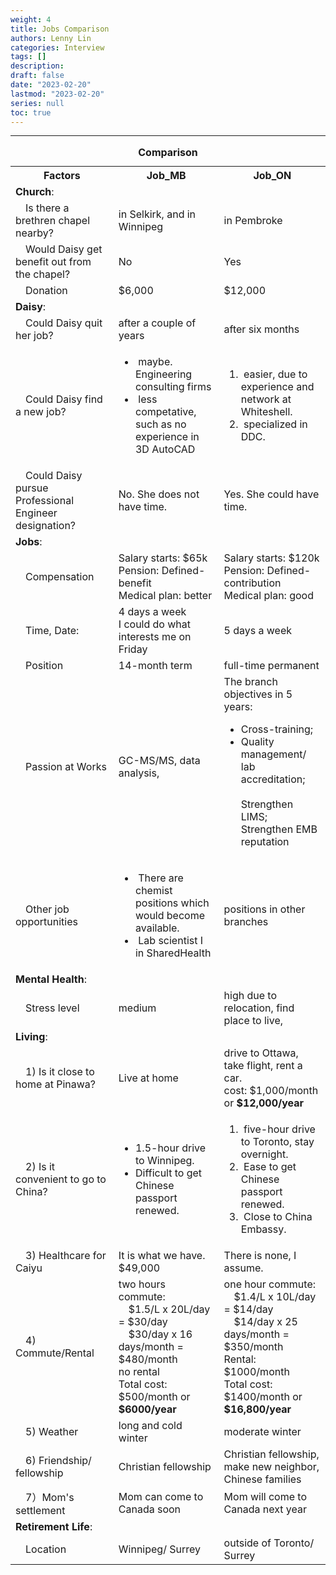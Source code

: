 ```yaml
---
weight: 4
title: Jobs Comparison
authors: Lenny Lin
categories: Interview
tags: []
description: 
draft: false
date: "2023-02-20"
lastmod: "2023-02-20"
series: null
toc: true
---
```





<!--more-->
---


<table>
  <caption style="text-align:center"><b>Comparison </b></caption>
  <colgroup>
  <col style="width: 20%"><col style="width: 20%"><col style="width: 20%">
  </colgroup>
  <tr class = "left">
    <th>Factors</th>
    <th>Job_MB</th>
    <th>Job_ON</th>
  </tr>
  <tr>
    <td colspan = "3" class = "pink subtitle"><b>Church</b>:
    </td>
  </tr>
  <tr>
    <td class = "pink">&emsp;Is there a brethren chapel nearby?
    </td>
    <td> in Selkirk, and in Winnipeg
    </td>
    <td>in Pembroke
    </td>
  </tr>
  <tr>
    <td class = "pink">&emsp;Would Daisy get benefit out from the chapel?
    <td>No</td>
    <td>Yes</td>
  </tr>
  <tr>
    <td class = "pink">&emsp;Donation
    </td>
    <td>$6,000
    </td>
    <td>$12,000
    </td>
  </tr>
  <tr class="pink">
      <td colspan = "3" class = "pink subtitle"><b>Daisy</b>:
      </td>
  </tr>
  <tr>
      <td class = "pink">&emsp;Could Daisy quit her job?
      </td>
      <td>after a couple of years
      </td>
      <td>after six months
      </td>
  </tr>
  <tr>
    <td class = "pink">&emsp;Could Daisy find a new job?
    </td>
    <td ><ul>
    <li>&nbsp;maybe.  Engineering consulting firms</li>
    <li>&nbsp;less competative, such as no experience in 3D AutoCAD</li>
      </ul>
    </td>
    <td ><ol>
    <li>&nbsp;easier, due to experience and network at Whiteshell.</li> 
    <li>&nbsp;specialized in DDC.</li>
    </ol>
    </td>
  </tr>
  <tr>
    <td class = "pink">&emsp;Could Daisy pursue Professional Engineer designation?
    </td>
    <td>No. She does not have time.
    </td>
    <td>Yes.  She could have time.
    </td>
  </tr>
  <tr>
    <td colspan = "3" class = "pink subtitle"><b>Jobs</b>:
    </td>
  </tr>
  <tr>
    <td class = "pink">&emsp;Compensation
    </td>
    <td>Salary starts: $65k
    <br>Pension: Defined-benefit
    <br>Medical plan: better
    </td>
    <td>Salary starts: $120k
    <br>Pension: Defined-contribution
    <br> Medical plan: good
    </td>
  </tr>
  <tr>
    <td class = "pink">&emsp;Time, Date:
    </td>
    <td>4 days a week  
    <br>I could do what interests me on Friday
    </td>
    <td>5 days a week
    </td>
  </tr>
  <tr>
    <td class = "pink">&emsp;Position
    </td>
    <td>14-month term
    </td>
    <td>full-time permanent
    </td>
  </tr>
  <tr>
    <td class = "pink">&emsp;Passion at Works
    </td>
    <td>GC-MS/MS, data analysis, 
    </td>
    <td>The branch objectives in 5 years:
    <ul>
    <li>Cross-training;</li>
    <li>Quality management/ lab accreditation;</li>
    <br>Strengthen LIMS;
    <br>Strengthen EMB reputation
    </td>
  </tr>
  <tr>
    <td class = "pink">&emsp;Other job opportunities
    </td>
    <td><ul>
    <li>&nbsp;There are chemist positions which would become available.</li> 
    <li>&nbsp;Lab scientist I in SharedHealth</li>
    </ul>
    </td>
    <td>positions in other branches
    </td>
  </tr>
  <tr>
    <td colspan = "3" class = "pink subtitle"><b>Mental Health</b>:
    </td>
  </tr>
  <tr>
    <td class = "pink">&emsp;Stress level
    </td>
    <td>medium
    </td>
    <td>high due to relocation, find place to live, 
    </td>
  </tr>
  <tr>
    <td colspan = "3" class = "pink subtitle"><b>Living</b>:
    </td>
  </tr>
  <tr>
    <td class = "pink">&emsp;1) Is it close to home at Pinawa?
    </td>
    <td>Live at home
    </td>
    <td>drive to Ottawa, take flight, rent a car.
    <br> cost: $1,000/month or <b>$12,000/year</b>
    </td>
  </tr>
  <tr>
    <td class = "pink">&emsp;2) Is it convenient to go to China?
    </td>
    <td>
    <ul>
    <li>1.5-hour drive to Winnipeg.</li>
    <li>Difficult to get Chinese passport renewed.</li>
    </ul>
    </td>
    <td>
    <ol>
    <li>&nbsp;five-hour drive to Toronto, stay overnight.</li>
    <li>&nbsp;Ease to get Chinese passport renewed.</li>
    <li>&nbsp;Close to China Embassy.</li>
    </ol>
    </td>
  </tr>    
  <tr>
    <td class = "pink">&emsp;3) Healthcare for Caiyu
    </td>
    <td>It is what we have.
    <br>$49,000
    </td>
    <td>There is none, I assume.
    </td>
  </tr>
  <tr>
    <td class = "pink">&emsp;4) Commute/Rental
    </td>
    <td> two hours commute:
    <br>&emsp;$1.5/L x 20L/day = $30/day
    <br>&emsp;$30/day x 16 days/month = $480/month
    <br>no rental
    <br>Total cost: $500/month or <b>$6000/year</b>
    </td>
    <td>one hour commute:
    <br>&emsp;$1.4/L x 10L/day = $14/day
    <br>&emsp;$14/day x 25 days/month = $350/month
    <br>Rental: $1000/month
    <br>Total cost: $1400/month or <b>$16,800/year</b>
    </td>
  </tr>
  <tr>
    <td class = "pink">&emsp;5) Weather
    </td>
    <td>long and cold winter
    </td>
    <td>moderate winter
    </td>
  </tr>
  <tr>
  <td class = "pink">&emsp;6) Friendship/ fellowship
  </td>
  <td>Christian fellowship
  </td>
  <td>Christian fellowship, <br>make new neighbor, <br>Chinese families
  </td>
  </tr>
  <td class = "pink">&emsp;7）Mom's settlement
  </td>
  <td>Mom can come to Canada soon</td>
  <td>Mom will come to Canada next year</td>
  <tr>
    <td colspan = "3" class = "pink subtitle"><b>Retirement Life</b>:
    </td>
  </tr>
  <tr>
    <td class = "pink">&emsp;Location
    </td>
    <td>Winnipeg/ Surrey
    </td>
    <td>outside of Toronto/ Surrey
    </td>
  </tr>
</table>

